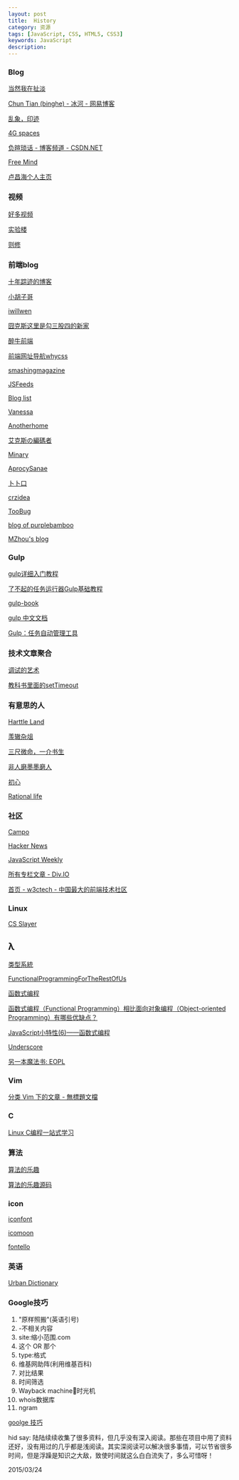```yaml
---
layout: post
title:  History
category: 资源
tags: [JavaScript, CSS, HTML5, CSS3]
keywords: JavaScript
description: 
---
```



### Blog

[当然我在扯淡](http://www.yinwang.org/)

[Chun Tian (binghe) - 冰河 - 网易博客](http://tianchunbinghe.blog.163.com/)

[乱象，印迹](http://www.luanxiang.org/blog/)

[4G spaces](http://blog.youxu.info/)

[负暄琐话 - 博客频道 - CSDN.NET](http://blog.csdn.net/g9yuayon)

[Free Mind](http://blog.pluskid.org/)

[卢昌海个人主页](http://www.changhai.org/)

### 视频

[好多视频](http://haoduoshipin.com/all)

[实验楼](https://www.shiyanlou.com/courses/)

[则修](http://zexeo.com/home)

### 前端blog

[十年踪迹的博客](https://www.h5jun.com/)

[小胡子哥](http://www.barretlee.com/blog/2016/05/30/h5-crash-research/)

[iwillwen](http://lifemap.in/)
 
[囧克斯这里是勾三股四的新家](http://jiongks.name/)

[醉牛前端](http://f2er.club/)

[前端网址导航whycss](http://www.whycss.com/)

[smashingmagazine](https://www.smashingmagazine.com/)

[JSFeeds](http://jsfeeds.com/)

[Blog list](https://github.com/jerrycave/BlogLists)

[Vanessa](http://vanessa.b3log.org/)

[Anotherhome](https://www.anotherhome.net/)

[艾克斯の編碼者](https://xcoder.in/)

[Minary](http://f10.moe/)

[AprocySanae](http://blog.kochiya.me/)

[卜卜口](http://i.mouto.org/#me)

[crzidea](http://crzidea.com/)

[TooBug](http://www.toobug.net/)

[blog of purplebamboo](http://purplebamboo.github.io/)

[MZhou's blog](http://zencode.in/)


### Gulp
[gulp详细入门教程](http://www.ydcss.com/archives/18)

[了不起的任务运行器Gulp基础教程](http://www.html-js.com/article/1742)

[gulp-book](https://github.com/nimojs/gulp-book/blob/master/chapter1.md)

[gulp 中文文档](http://www.gulpjs.com.cn/docs/)

[Gulp：任务自动管理工具](http://javascript.ruanyifeng.com/tool/gulp.html)


### 技术文章聚合
[调试的艺术](http://www.w3ctech.com/topic/1654)

[教科书里面的setTimeout](http://div.io/topic/1459)

### 有意思的人
[Harttle Land](http://harttle.com/archive.html)

[羡辙杂俎](http://zhangwenli.com/)

[三尺微命，一介书生](http://liyaos.com/blog/)

[非人磨墨墨磨人](http://zhu.tianhua.me/)

[初心](http://fleurer-lee.com/)

[Rational life](http://xudifsd.org/blog/)

### 社区

[Campo](http://codecampo.com/)

[Hacker News](https://news.ycombinator.com/news)

[JavaScript Weekly](http://javascriptweekly.com)

[所有专栏文章 - Div.IO](http://div.io/pro/index)

[首页 - w3ctech - 中国最大的前端技术社区](http://www.w3ctech.com/)


### Linux
[CS Slayer](https://www.csslayer.info/wordpress/)


## λ
[类型系統](https://zh.wikipedia.org/wiki/%E9%A1%9E%E5%9E%8B%E7%B3%BB%E7%B5%B1)

[FunctionalProgrammingForTheRestOfUs](https://github.com/justinyhuang/Functional-Programming-For-The-Rest-of-Us-Cn/blob/master/FunctionalProgrammingForTheRestOfUs.cn.md)

[函数式编程](http://coolshell.cn/articles/10822.html)

[函数式编程（Functional Programming）相比面向对象编程（Object-oriented Programming）有哪些优缺点？](http://www.zhihu.com/question/19732025)

[JavaScript小特性(6)——函数式编程](http://rolfzhang.com/articles/793.html)

[Underscore ](http://www.bootcss.com/p/underscore/)

[另一本魔法书: EOPL](http://cyukang.com/2014/03/29/eopl.html)


### Vim
[分类 Vim 下的文章 - 無標題文檔](http://www.gracecode.com/category/Vim/)

### C
[Linux C编程一站式学习](http://akaedu.github.io/book/index.html)

### 算法
[算法的乐趣](http://blog.csdn.net/orbit/article/list/5)

[算法的乐趣源码](http://www.ituring.com.cn/book/1605)


### icon
[iconfont](http://www.iconfont.cn/)

[icomoon](https://icomoon.io/)

[fontello](http://fontello.com/)


### 英语
[Urban Dictionary](http://www.urbandictionary.com/)

### Google技巧

1. "原样照搬"(英语引号)
2. -不相关内容
3. site:缩小范围.com
4. 这个 OR 那个
5. type:格式
6. 维基网助阵(利用维基百科)
7. 对比结果
8. 时间筛选
9. Wayback machine时光机
10. whois数据库
11. ngram

[goolge 技巧](http://www.google.cn/intl/zh-CN/insidesearch/tipstricks/all.html)


hid say: 陆陆续续收集了很多资料，但几乎没有深入阅读。那些在项目中用了资料还好，没有用过的几乎都是浅阅读。其实深阅读可以解决很多事情，可以节省很多时间，但是浮躁是知识之大敌，致使时间就这么白白流失了，多么可惜呀！


2015/03/24
